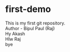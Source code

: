 # first-demo

This is my first git repository. <br>
Author - Bipul Paul (Raj) <br>
Hy Akash <br>
Hlw Raj <br>
bye